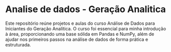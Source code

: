 # Analise de dados - Geração Analitica
Este repositório reúne projetos e aulas do curso Análise de Dados para Iniciantes do Geração Analítica. O curso foi essencial para minha introdução à área, proporcionando uma base sólida em Pandas e NumPy, além de ajudar nos primeiros passos na análise de dados de forma prática e estruturada.
